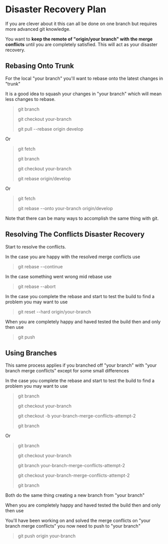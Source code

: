 # Disaster Recovery Plan

If you are clever about it this can all be done on one branch but requires more advanced git knowledge.

You want to **keep the remote of "origin/your branch" with the merge conflicts** until you are completely satisfied. This will act as your disaster recovery.

## Rebasing Onto Trunk

For the local "your branch" you'll want to rebase onto the latest changes in "trunk"

It is a good idea to squash your changes in "your branch" which will mean less changes to rebase.

> git branch
>
> git checkout your-branch
>
> git pull --rebase origin develop

Or

> git fetch
>
> git branch
>
> git checkout your-branch
>
> git rebase origin/develop

Or

> git fetch
>
> git rebase --onto your-branch origin/develop

Note that there can be many ways to accomplish the same thing with git.

## Resolving The Conflicts Disaster Recovery

Start to resolve the conflicts.

In the case you are happy with the resolved merge conflicts use

> git rebase --continue

In the case something went wrong mid rebase use

> git rebase --abort

In the case you complete the rebase and start to test the build to find a problem you may want to use

> git reset --hard origin/your-branch

When you are completely happy and haved tested the build then and only then use

> git push

## Using Branches

This same process applies if you branched off "your branch" with "your branch merge conflicts" except for some small differences

In the case you complete the rebase and start to test the build to find a problem you may want to use

> git branch
>
> git checkout your-branch
>
> git checkout -b your-branch-merge-conflicts-attempt-2
>
> git branch

Or

> git branch
>
> git checkout your-branch
>
> git branch your-branch-merge-conflicts-attempt-2
>
> git checkout your-branch-merge-conflicts-attempt-2
>
> git branch

Both do the same thing creating a new branch from "your branch"

When you are completely happy and haved tested the build then and only then use

You'll have been working on and solved the merge conflicts on "your branch merge conflicts" you now need to push to "your branch"

> git push origin your-branch
